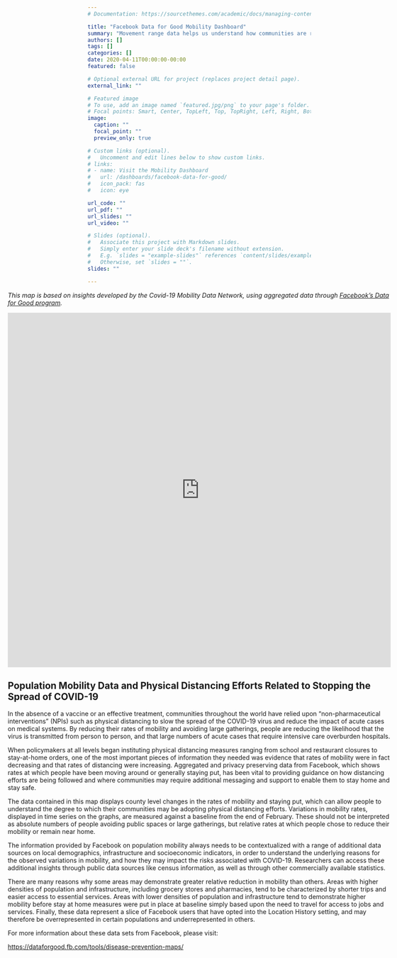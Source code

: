 ```yaml
---
# Documentation: https://sourcethemes.com/academic/docs/managing-content/

title: "Facebook Data for Good Mobility Dashboard"
summary: "Movement range data helps us understand how communities are responding to COVID-19 physical distancing interventions in states and counties across the country. This anonymized, aggregated mobility data offers insights into how often people have been moving outside their home area or staying put since February 29, when interventions were first implemented."
authors: []
tags: []
categories: []
date: 2020-04-11T00:00:00-00:00
featured: false

# Optional external URL for project (replaces project detail page).
external_link: ""

# Featured image
# To use, add an image named `featured.jpg/png` to your page's folder.
# Focal points: Smart, Center, TopLeft, Top, TopRight, Left, Right, BottomLeft, Bottom, BottomRight.
image:
  caption: ""
  focal_point: ""
  preview_only: true

# Custom links (optional).
#   Uncomment and edit lines below to show custom links.
# links:
# - name: Visit the Mobility Dashboard
#   url: /dashboards/facebook-data-for-good/
#   icon_pack: fas
#   icon: eye

url_code: ""
url_pdf: ""
url_slides: ""
url_video: ""

# Slides (optional).
#   Associate this project with Markdown slides.
#   Simply enter your slide deck's filename without extension.
#   E.g. `slides = "example-slides"` references `content/slides/example-slides.md`.
#   Otherwise, set `slides = ""`.
slides: ""

---
```


<div id="fb-iframe" style="margin-left:calc(50% - 45vw);width: 90vw;">

_This map is based on insights developed by the Covid-19 Mobility Data Network, using aggregated data through [Facebook’s Data for Good program](https://dataforgood.fb.com/docs/covid19/)._

  <iframe
        src="https://visualization.covid19mobility.org"
        width="100%"
        height="800px"
        style="border:none;">
  </iframe>

## Population Mobility Data and Physical Distancing Efforts Related to Stopping the Spread of COVID-19

In the absence of a vaccine or an effective treatment, communities throughout the world have relied upon “non-pharmaceutical interventions” (NPIs) such as physical distancing to slow the spread of the COVID-19 virus and reduce the impact of acute cases on medical systems. By reducing their rates of mobility and avoiding large gatherings, people are reducing the likelihood that the virus is transmitted from person to person, and that large numbers of acute cases that require intensive care overburden hospitals.

When policymakers at all levels began instituting physical distancing measures ranging from school and restaurant closures to stay-at-home orders, one of the most important pieces of information they needed  was evidence that rates of mobility were in fact decreasing and that rates of distancing were increasing. Aggregated and privacy preserving  data from Facebook, which shows rates at which people have been moving around or generally staying put, has been vital to providing guidance on how distancing efforts are being followed and where communities may require additional messaging and support to enable them to stay home and stay safe.

The data contained in this map displays county level changes in the rates of mobility and staying put, which can allow people to understand the degree to which their communities  may be adopting physical distancing efforts. Variations in mobility rates, displayed in time series on the graphs, are measured against a baseline from the end of February. These should not be interpreted as absolute numbers of people avoiding public spaces or large gatherings, but relative rates at which people chose to reduce their mobility or remain near home.

The information provided by Facebook on population mobility always needs to be contextualized with a range of additional data sources on local demographics, infrastructure and socioeconomic indicators, in order to understand the underlying reasons for the observed variations in mobility, and how they may impact the risks associated with COVID-19. Researchers can access these additional insights through public data sources like census information, as well as through other commercially available statistics.

There are many reasons why some areas may demonstrate greater relative reduction in mobility than others. Areas with higher densities of population and infrastructure, including grocery stores and pharmacies, tend to be characterized by shorter trips and easier access to essential services. Areas with lower densities of population and infrastructure tend to demonstrate higher mobility before stay at home measures were put in place at baseline simply based upon the need to travel for access to jobs and services. Finally, these data represent a slice of Facebook users that have opted into the Location History setting, and may therefore be overrepresented in certain populations and underrepresented in others.

For more information about these data sets from Facebook, please visit:

https://dataforgood.fb.com/tools/disease-prevention-maps/
 </div>